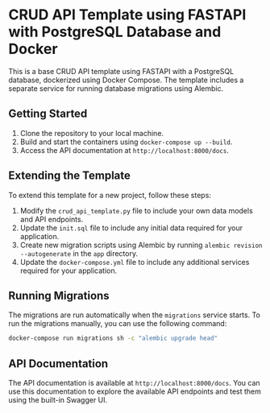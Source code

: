 # CRUD API Template using FASTAPI with PostgreSQL Database and Docker

This is a base CRUD API template using FASTAPI with a PostgreSQL database, dockerized using Docker Compose. The template includes a separate service for running database migrations using Alembic.

## Getting Started

1. Clone the repository to your local machine.
2. Build and start the containers using `docker-compose up --build`.
3. Access the API documentation at `http://localhost:8000/docs`.

## Extending the Template

To extend this template for a new project, follow these steps:

1. Modify the `crud_api_template.py` file to include your own data models and API endpoints.
2. Update the `init.sql` file to include any initial data required for your application.
3. Create new migration scripts using Alembic by running `alembic revision --autogenerate` in the `app` directory.
4. Update the `docker-compose.yml` file to include any additional services required for your application.

## Running Migrations

The migrations are run automatically when the `migrations` service starts. To run the migrations manually, you can use the following command:

```bash
docker-compose run migrations sh -c "alembic upgrade head"
```

## API Documentation

The API documentation is available at `http://localhost:8000/docs`. You can use this documentation to explore the available API endpoints and test them using the built-in Swagger UI.
